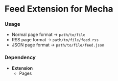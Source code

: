 Feed Extension for Mecha
========================

### Usage

 - Normal page format → `path/to/file`
 - RSS page format → `path/to/file/feed.rss`
 - JSON page format → `path/to/file/feed.json`

### Dependency

 - **Extension**
   - Pages